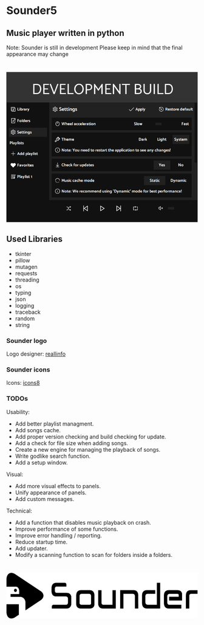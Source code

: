 # Sounder5

## Music player written in python

Note: Sounder is still in development
Please keep in mind that the final appearance may change

#

<p align="center"><img src="images/app.png" alt="Sounder"></p>

## Used Libraries

- tkinter
- pillow
- mutagen
- requests
- threading
- os
- typing
- json
- logging
- traceback
- random
- string

### Sounder logo

Logo designer: [reallinfo](https://github.com/reallinfo)

### Sounder icons

Icons: [icons8](https://icons8.com/)

### TODOs

Usability:

- Add better playlist managment.
- Add songs cache.
- Add proper version checking and build checking for update.
- Add a check for file size when adding songs.
- Create a new engine for managing the playback of songs.
- Write godlike search function.
- Add a setup window.

Visual:

- Add more visual effects to panels.
- Unify appearance of panels.
- Add custom messages.

Technical:

- Add a function that disables music playback on crash.
- Improve performance of some functions.
- Improve error handling / reporting. 
- Reduce startup time.
- Add updater.
- Modify a scanning function to scan for folders inside a folders.

#

<p align="center"><img src="images/horizontal.png" alt="Sounder" height="120px"></p>